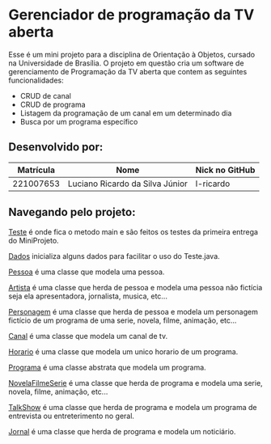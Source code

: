 # Gerenciador de programação da TV aberta

Esse é um mini projeto para a disciplina de Orientação à Objetos, cursado na Universidade de Brasília. 
O projeto em questão cria um software de gerenciamento de Programação da TV aberta que contem as seguintes funcionalidades: 
- CRUD de canal
- CRUD de programa
- Listagem da programação de um canal em um determinado dia
- Busca por um programa específico

## Desenvolvido por:
| Matrícula | Nome | Nick no GitHub |
|-----------|------|------------------|
| 221007653 | Luciano Ricardo da Silva Júnior | l-ricardo |

## Navegando pelo projeto:

[Teste](src\controle\Teste.java) é onde fica o metodo main e são feitos os testes da primeira entrega do MiniProjeto.

[Dados](src\modelos\Dados.java) inicializa alguns dados para facilitar o uso do Teste.java.

[Pessoa](src\modelos\Pessoa.java) é uma classe que modela uma pessoa.

[Artista](src\modelos\Artista.java) é uma classe que herda de pessoa e modela uma pessoa não fictícia seja ela apresentadora, jornalista, musica, etc...

[Personagem](src\modelos\Personagem.java) é uma classe que herda de pessoa e modela um personagem fictício de um programa de uma serie, novela, filme, animação, etc...

[Canal](src\modelos\Canal.java) é uma classe que modela um canal de tv.

[Horario](src\modelos\Horario.java) é uma classe que modela um unico horario de um programa.

[Programa](src\modelos\Programa.java) é uma classe abstrata que modela um programa.

[NovelaFilmeSerie](src\modelos\NovelaFilmeSerie.java) é uma classe que herda de programa e modela uma serie, novela, filme, animação, etc...

[TalkShow](src\modelos\TalkShow.java) é uma classe que herda de programa e modela um programa de entrevista ou entreterimento no geral.

[Jornal](src\modelos\Jornal.java) é uma classe que herda de programa e modela um noticiário.
